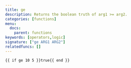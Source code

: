 ```yaml
---
title: ge
description: Returns the boolean truth of arg1 >= arg2.
categories: [functions]
menu:
  docs:
    parent: functions
keywords: [operators,logic]
signature: ["ge ARG1 ARG2"]
relatedfuncs: []
---
```



```go-html-template
{{ if ge 10 5 }}true{{ end }}
```
